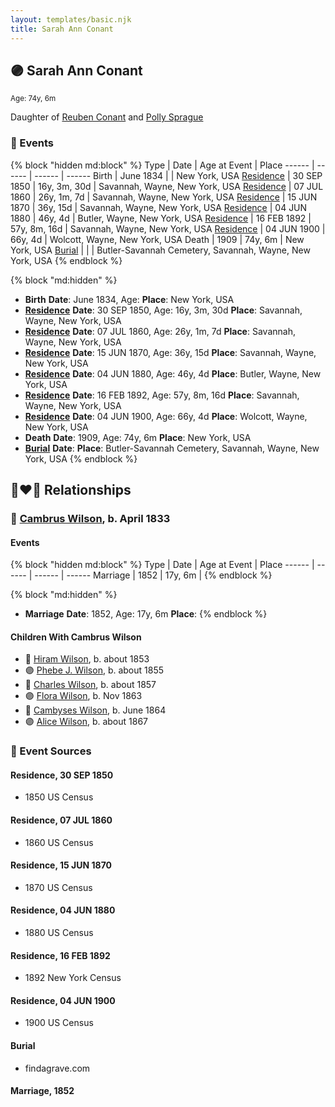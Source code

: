 ```yaml
---
layout: templates/basic.njk
title: Sarah Ann Conant
---
```

## 🟣 Sarah Ann Conant
<small>Age: 74y, 6m</small>

Daughter of [Reuben Conant](/people/7/72221832) and [Polly Sprague](/people/5/53927626)

### 📆 Events

{% block "hidden md:block" %}
Type | Date | Age at Event | Place
------ | ------ | ------ | ------
Birth | June 1834 |  | New York, USA
[Residence](#event-event-0) | 30 SEP 1850 | 16y, 3m, 30d | Savannah, Wayne, New York, USA
[Residence](#event-event-1) | 07 JUL 1860 | 26y, 1m, 7d | Savannah, Wayne, New York, USA
[Residence](#event-event-2) | 15 JUN 1870 | 36y, 15d | Savannah, Wayne, New York, USA
[Residence](#event-event-3) | 04 JUN 1880 | 46y, 4d | Butler, Wayne, New York, USA
[Residence](#event-event-4) | 16 FEB 1892 | 57y, 8m, 16d | Savannah, Wayne, New York, USA
[Residence](#event-event-5) | 04 JUN 1900 | 66y, 4d | Wolcott, Wayne, New York, USA
Death | 1909 | 74y, 6m | New York, USA
[Burial](#event-event-11) |  |  | Butler-Savannah Cemetery, Savannah, Wayne, New York, USA
{% endblock %}

{% block "md:hidden" %}
- **Birth**
**Date**: June 1834, Age:
**Place**: New York, USA
- **[Residence](#event-event-0)**
**Date**: 30 SEP 1850, Age: 16y, 3m, 30d
**Place**: Savannah, Wayne, New York, USA
- **[Residence](#event-event-1)**
**Date**: 07 JUL 1860, Age: 26y, 1m, 7d
**Place**: Savannah, Wayne, New York, USA
- **[Residence](#event-event-2)**
**Date**: 15 JUN 1870, Age: 36y, 15d
**Place**: Savannah, Wayne, New York, USA
- **[Residence](#event-event-3)**
**Date**: 04 JUN 1880, Age: 46y, 4d
**Place**: Butler, Wayne, New York, USA
- **[Residence](#event-event-4)**
**Date**: 16 FEB 1892, Age: 57y, 8m, 16d
**Place**: Savannah, Wayne, New York, USA
- **[Residence](#event-event-5)**
**Date**: 04 JUN 1900, Age: 66y, 4d
**Place**: Wolcott, Wayne, New York, USA
- **Death**
**Date**: 1909, Age: 74y, 6m
**Place**: New York, USA
- **[Burial](#event-event-11)**
**Date**:
**Place**: Butler-Savannah Cemetery, Savannah, Wayne, New York, USA
{% endblock %}

## 👩‍❤️‍👨 Relationships

### 🔵 [Cambrus Wilson](/people/8/82575654), b. April 1833

#### Events

{% block "hidden md:block" %}
Type | Date | Age at Event | Place
------ | ------ | ------ | ------
Marriage | 1852 | 17y, 6m |
{% endblock %}

{% block "md:hidden" %}
- **Marriage**
**Date**: 1852, Age: 17y, 6m
**Place**:
{% endblock %}

#### Children With Cambrus Wilson
* 🔵 [Hiram Wilson](/people/5/58050398), b. about 1853
* 🟣 [Phebe J. Wilson](/people/9/96493800), b. about 1855
* 🔵 [Charles Wilson](/people/6/64845280), b. about 1857
* 🟣 [Flora Wilson](/people/2/2426620), b. Nov 1863
* 🔵 [Cambyses Wilson](/people/3/335666), b. June 1864
* 🟣 [Alice Wilson](/people/4/41702), b. about 1867
### 📰 Event Sources

#### <a id="event-event-0"></a> Residence, 30 SEP 1850
* 1850 US Census

#### <a id="event-event-1"></a> Residence, 07 JUL 1860
* 1860 US Census

#### <a id="event-event-2"></a> Residence, 15 JUN 1870
* 1870 US Census

#### <a id="event-event-3"></a> Residence, 04 JUN 1880
* 1880 US Census

#### <a id="event-event-4"></a> Residence, 16 FEB 1892
* 1892 New York Census

#### <a id="event-event-5"></a> Residence, 04 JUN 1900
* 1900 US Census

#### <a id="event-event-11"></a> Burial
* findagrave.com

#### <a id="event-family-0-event-0"></a> Marriage, 1852
